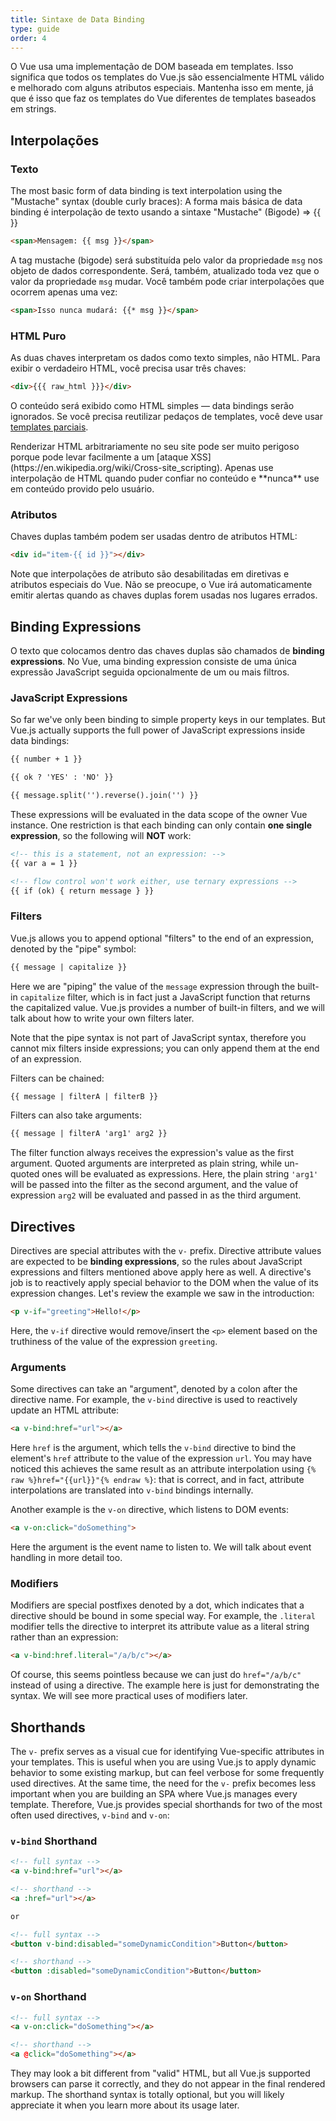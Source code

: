 ```yaml
---
title: Sintaxe de Data Binding
type: guide
order: 4
---
```


O Vue usa uma implementação de DOM baseada em templates. Isso significa que todos os templates do Vue.js são essencialmente HTML válido e melhorado com alguns atributos especiais. Mantenha isso em mente, já que é isso que faz os templates do Vue diferentes de templates baseados em strings.

## Interpolações

### Texto

The most basic form of data binding is text interpolation using the "Mustache" syntax (double curly braces):
A forma mais básica de data binding é interpolação de texto usando a sintaxe "Mustache" (Bigode) => {{ }}

``` html
<span>Mensagem: {{ msg }}</span>
```

A tag mustache (bigode) será substituída pelo valor da propriedade `msg` nos objeto de dados correspondente. Será, também, atualizado toda vez que o valor da propriedade `msg` mudar.
Você também pode criar interpolações que ocorrem apenas uma vez:

``` html
<span>Isso nunca mudará: {{* msg }}</span>
```

### HTML Puro

As duas chaves interpretam os dados como texto simples, não HTML. Para exibir o verdadeiro HTML, você precisa usar três chaves:

``` html
<div>{{{ raw_html }}}</div>
```

O conteúdo será exibido como HTML simples — data bindings serão ignorados. Se você precisa reutilizar pedaços de templates, você deve usar [templates parciais](/api/#partial).

<p class="tip">Renderizar HTML arbitrariamente no seu site pode ser muito perigoso porque pode levar facilmente a um [ataque XSS](https://en.wikipedia.org/wiki/Cross-site_scripting). Apenas use interpolação de HTML quando puder confiar no conteúdo e **nunca** use em conteúdo provido pelo usuário.</p>

### Atributos

Chaves duplas também podem ser usadas dentro de atributos HTML:

``` html
<div id="item-{{ id }}"></div>
```

Note que interpolações de atributo são desabilitadas em diretivas e atributos especiais do Vue. Não se preocupe, o Vue irá automaticamente emitir alertas quando as chaves duplas forem usadas nos lugares errados.

## Binding Expressions

O texto que colocamos dentro das chaves duplas são chamados de **binding expressions**. No Vue, uma binding expression consiste de uma única expressão JavaScript seguida opcionalmente de um ou mais filtros.

### JavaScript Expressions

So far we've only been binding to simple property keys in our templates. But Vue.js actually supports the full power of JavaScript expressions inside data bindings:

``` html
{{ number + 1 }}

{{ ok ? 'YES' : 'NO' }}

{{ message.split('').reverse().join('') }}
```

These expressions will be evaluated in the data scope of the owner Vue instance. One restriction is that each binding can only contain **one single expression**, so the following will **NOT** work:

``` html
<!-- this is a statement, not an expression: -->
{{ var a = 1 }}

<!-- flow control won't work either, use ternary expressions -->
{{ if (ok) { return message } }}
```

### Filters

Vue.js allows you to append optional "filters" to the end of an expression, denoted by the "pipe" symbol:

``` html
{{ message | capitalize }}
```

Here we are "piping" the value of the `message` expression through the built-in `capitalize` filter, which is in fact just a JavaScript function that returns the capitalized value. Vue.js provides a number of built-in filters, and we will talk about how to write your own filters later.

Note that the pipe syntax is not part of JavaScript syntax, therefore you cannot mix filters inside expressions; you can only append them at the end of an expression.

Filters can be chained:

``` html
{{ message | filterA | filterB }}
```

Filters can also take arguments:

``` html
{{ message | filterA 'arg1' arg2 }}
```

The filter function always receives the expression's value as the first argument. Quoted arguments are interpreted as plain string, while un-quoted ones will be evaluated as expressions. Here, the plain string `'arg1'` will be passed into the filter as the second argument, and the value of expression `arg2` will be evaluated and passed in as the third argument.

## Directives

Directives are special attributes with the `v-` prefix. Directive attribute values are expected to be **binding expressions**, so the rules about JavaScript expressions and filters mentioned above apply here as well. A directive's job is to reactively apply special behavior to the DOM when the value of its expression changes. Let's review the example we saw in the introduction:

``` html
<p v-if="greeting">Hello!</p>
```

Here, the `v-if` directive would remove/insert the `<p>` element based on the truthiness of the value of the expression `greeting`.

### Arguments

Some directives can take an "argument", denoted by a colon after the directive name. For example, the `v-bind` directive is used to reactively update an HTML attribute:

``` html
<a v-bind:href="url"></a>
```

Here `href` is the argument, which tells the `v-bind` directive to bind the element's `href` attribute to the value of the expression `url`. You may have noticed this achieves the same result as an attribute interpolation using `{% raw %}href="{{url}}"{% endraw %}`: that is correct, and in fact, attribute interpolations are translated into `v-bind` bindings internally.

Another example is the `v-on` directive, which listens to DOM events:

``` html
<a v-on:click="doSomething">
```

Here the argument is the event name to listen to. We will talk about event handling in more detail too.

### Modifiers

Modifiers are special postfixes denoted by a dot, which indicates that a directive should be bound in some special way. For example, the `.literal` modifier tells the directive to interpret its attribute value as a literal string rather than an expression:

``` html
<a v-bind:href.literal="/a/b/c"></a>
```

Of course, this seems pointless because we can just do `href="/a/b/c"` instead of using a directive. The example here is just for demonstrating the syntax. We will see more practical uses of modifiers later.

## Shorthands

The `v-` prefix serves as a visual cue for identifying Vue-specific attributes in your templates. This is useful when you are using Vue.js to apply dynamic behavior to some existing markup, but can feel verbose for some frequently used directives. At the same time, the need for the `v-` prefix becomes less important when you are building an SPA where Vue.js manages every template. Therefore, Vue.js provides special shorthands for two of the most often used directives, `v-bind` and `v-on`:

### `v-bind` Shorthand

``` html
<!-- full syntax -->
<a v-bind:href="url"></a>

<!-- shorthand -->
<a :href="url"></a>

or

<!-- full syntax -->
<button v-bind:disabled="someDynamicCondition">Button</button>

<!-- shorthand -->
<button :disabled="someDynamicCondition">Button</button>
```


### `v-on` Shorthand

``` html
<!-- full syntax -->
<a v-on:click="doSomething"></a>

<!-- shorthand -->
<a @click="doSomething"></a>
```

They may look a bit different from "valid" HTML, but all Vue.js supported browsers can parse it correctly, and they do not appear in the final rendered markup. The shorthand syntax is totally optional, but you will likely appreciate it when you learn more about its usage later.
